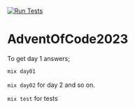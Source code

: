 [![Run Tests](https://github.com/justynhunter/advent-of-code-2023-ex/actions/workflows/test.yml/badge.svg)](https://github.com/justynhunter/advent-of-code-2023-ex/actions/workflows/test.yml)

# AdventOfCode2023

To get day 1 answers;

```bash
mix day01
```
`mix day02` for day 2 and so on.

`mix test` for tests
